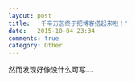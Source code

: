 ```yaml
---
layout: post
title:  '千辛万苦终于把博客搭起来啦！'
date:   2015-10-04 23:34
comments: true
category: Other
---
```


然而发现好像没什么可写....   
